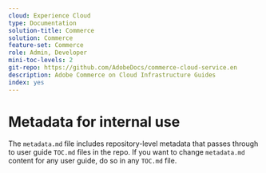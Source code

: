 ```yaml
---
cloud: Experience Cloud
type: Documentation
solution-title: Commerce
solution: Commerce
feature-set: Commerce
role: Admin, Developer
mini-toc-levels: 2
git-repo: https://github.com/AdobeDocs/commerce-cloud-service.en
description: Adobe Commerce on Cloud Infrastructure Guides
index: yes
---
```


# Metadata for internal use

The `metadata.md` file includes repository-level metadata that passes through to user guide `TOC.md` files in the repo. If you want to change `metadata.md` content for any user guide, do so in any `TOC.md` file.
